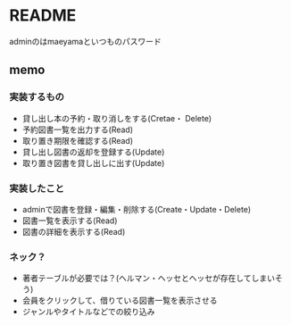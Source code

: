 # README

adminのはmaeyamaといつものパスワード

## memo 

### 実装するもの

- 貸し出し本の予約・取り消しをする(Cretae・ Delete)
- 予約図書一覧を出力する(Read)
- 取り置き期限を確認する(Read)
- 貸し出し図書の返却を登録する(Update)
- 取り置き図書を貸し出しに出す(Update)


### 実装したこと
- adminで図書を登録・編集・削除する(Create・Update・Delete)
- 図書一覧を表示する(Read)
- 図書の詳細を表示する(Read)


### ネック？
- 著者テーブルが必要では？(ヘルマン・ヘッセとヘッセが存在してしまいそう)
- 会員をクリックして、借りている図書一覧を表示させる
- ジャンルやタイトルなどでの絞り込み